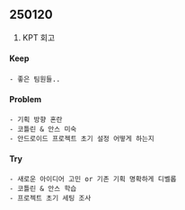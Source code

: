 ## 250120

1. KPT 회고

#### Keep
    - 좋은 팀원들..

#### Problem
    - 기획 방향 혼란
    - 코틀린 & 안스 미숙
    - 안드로이드 프로젝트 초기 설정 어떻게 하는지

#### Try
    - 새로운 아이디어 고민 or 기존 기획 명확하게 디벨롭
    - 코틀린 & 안스 학습
    - 프로젝트 초기 세팅 조사